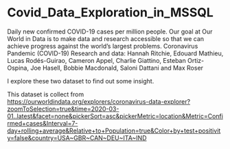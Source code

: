 # Covid_Data_Exploration_in_MSSQL
Daily new confirmed COVID-19 cases per million people. Our goal at Our World in Data is to make data and research accessible so that we can achieve progress against the world’s largest problems.
Coronavirus Pandemic (COVID-19)
Research and data: Hannah Ritchie, Edouard Mathieu, Lucas Rodés-Guirao, Cameron Appel, Charlie Giattino, Esteban Ortiz-Ospina, Joe Hasell, Bobbie Macdonald, Saloni Dattani and Max Roser

I explore these two dataset to find out some insight.

This dataset is collect from https://ourworldindata.org/explorers/coronavirus-data-explorer?zoomToSelection=true&time=2020-03-01..latest&facet=none&pickerSort=asc&pickerMetric=location&Metric=Confirmed+cases&Interval=7-day+rolling+average&Relative+to+Population=true&Color+by+test+positivity=false&country=USA~GBR~CAN~DEU~ITA~IND
